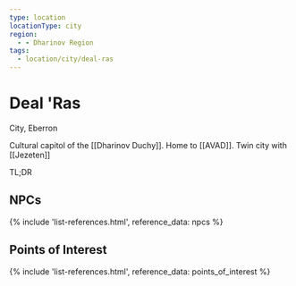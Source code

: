 ```yaml
---
type: location
locationType: city
region:
  - - Dharinov Region
tags:
  - location/city/deal-ras
---
```

# Deal 'Ras
City, Eberron

Cultural capitol of the [[Dharinov Duchy]]. 
Home to [[AVAD]].
Twin city with [[Jezeten]]

TL;DR

## NPCs

{% include 'list-references.html', reference_data: npcs %}

## Points of Interest

{% include 'list-references.html', reference_data: points_of_interest %}
